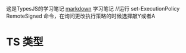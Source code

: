 这是TypesJS的学习笔记
[markdown](https://www.limfx.pro/ReadArticle/57/yi-zhong-xie-zuo-de-xin-fang-fa) 学习笔记
//运行 set-ExecutionPolicy RemoteSigned 命令，在询问更改执行策略的时候选择敲Y或者A

 # TS 类型
 
 